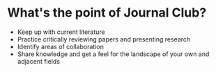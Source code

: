 # What's the point of Journal Club?

- Keep up with current literature
- Practice critically reviewing papers and presenting research
- Identify areas of collaboration
- Share knowledge and get a feel for the landscape of your own and adjacent fields